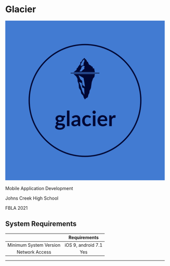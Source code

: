 # Glacier
![](glacier-logos.jpeg)

Mobile Application Development

Johns Creek High School

FBLA 2021

## System Requirements

||Requirements|
|:--:|:--:|
|Minimum System Version|iOS 9, android 7.1|
|Network Access|Yes|

---

